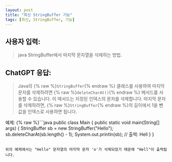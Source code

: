 ```yaml
---
layout: post
title: "최신 StringBuffer 기능"
tags: [최신, StringBuffer, 기능]
---
```


## 사용자 입력:
> java StringBuffer에서 마지막  문자열을 삭제하는 방법.

## ChatGPT 응답:
> Java의 {% raw %}`StringBuffer`{% endraw %} 클래스를 사용하여 마지막 문자를 삭제하려면 {% raw %}`deleteCharAt()`{% endraw %} 메서드를 사용할 수 있습니다. 이 메서드는 지정된 인덱스의 문자를 삭제합니다. 마지막 문자를 삭제하려면, {% raw %}`StringBuffer`{% endraw %}의 길이에서 1을 뺀 값을 인덱스로 사용하면 됩니다.

예제:
{% raw %}```java
public class Main {
    public static void main(String[] args) {
        StringBuffer sb = new StringBuffer("Hello");
        sb.deleteCharAt(sb.length() - 1);
        System.out.println(sb);  // 출력: Hell
    }
}
```{% endraw %}

위의 예제에서는 "Hello" 문자열의 마지막 문자 'o'가 삭제되었기 때문에 "Hell"이 출력됩니다.

